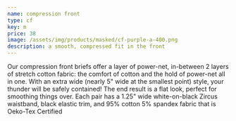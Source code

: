 ```yaml
---
name: compression front
type: cf
key: m
price: 38
image: /assets/img/products/masked/cf-purple-a-400.png
description: a smooth, compressed fit in the front
---
```


Our compression front briefs offer a layer of power-net, in-between 2 layers of
stretch cotton fabric: the comfort of cotton and the hold of power-net all in
one. With an extra wide (nearly 5" wide at the smallest point) style, your
thunder will be safely contained! The end result is a flat look, perfect for
smoothing things over. Each pair has a 1.25" wide white-on-black Zircus
waistband, black elastic trim, and 95% cotton 5% spandex fabric that is Oeko-Tex
Certified
